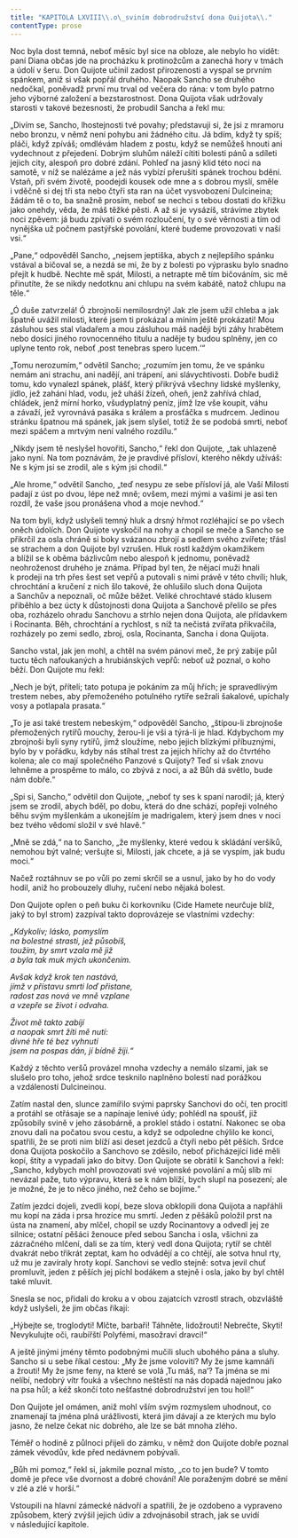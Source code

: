 ```yaml
---
title: "KAPITOLA LXVIII\\.o\_sviním dobrodružství dona Quijota\\."
contentType: prose
---
```


  

Noc byla dost temná, neboť měsíc byl sice na obloze, ale nebylo ho vidět: paní Diana občas jde na procházku k protinožcům a zanechá hory v tmách a údolí v šeru. Don Quijote učinil zadost přirozenosti a vyspal se prvním spánkem, aniž si však popřál druhého. Naopak Sancho se druhého nedočkal, poněvadž první mu trval od večera do rána: v tom bylo patrno jeho výborné založení a bezstarostnost. Dona Quijota však udržovaly starosti v takové bezesnosti, že probudil Sancha a řekl mu:

„Divím se, Sancho, lhostejnosti tvé povahy; představuji si, že jsi z mramoru nebo bronzu, v němž není pohybu ani žádného citu. Já bdím, když ty spíš; pláči, když zpíváš; omdlévám hladem z postu, když se nemůžeš hnouti ani vydechnout z přejedení. Dobrým sluhům náleží cítiti bolesti pánů a sdíleti jejich city, alespoň pro dobré zdání. Pohleď na jasný klid této noci na samotě, v níž se nalézáme a jež nás vybízí přerušiti spánek trochou bdění. Vstaň, při svém životě, poodejdi kousek ode mne a s dobrou myslí, směle i vděčně si dej tři sta nebo čtyři sta ran na účet vysvobození Dulcineina; žádám tě o to, ba snažně prosím, neboť se nechci s tebou dostati do křížku jako onehdy, věda, že máš těžké pěsti. A až si je vysázíš, strávíme zbytek noci zpěvem: já budu zpívati o svém rozloučení, ty o své věrnosti a tím od nynějška už počnem pastýřské povolání, které budeme provozovati v naší vsi.“

„Pane,“ odpověděl Sancho, „nejsem jeptiška, abych z nejlepšího spánku vstával a bičoval se, a nezdá se mi, že by z bolesti po výprasku bylo snadno přejít k hudbě. Nechte mě spát, Milosti, a netrapte mě tím bičováním, sic mě přinutíte, že se nikdy nedotknu ani chlupu na svém kabátě, natož chlupu na těle.“

„Ó duše zatvrzelá! Ó zbrojnoši nemilosrdný! Jak zle jsem užil chleba a jak špatně uvážil milosti, které jsem ti prokázal a míním ještě prokázati! Mou zásluhou ses stal vladařem a mou zásluhou máš naději býti záhy hrabětem nebo dosíci jiného rovnocenného titulu a naděje ty budou splněny, jen co uplyne tento rok, neboť ‚post tenebras spero lucem.‘“

„Tomu nerozumím,“ odvětil Sancho; „rozumím jen tomu, že ve spánku nemám ani strachu, ani nadějí, ani trápení, ani slávychtivosti. Dobře budiž tomu, kdo vynalezl spánek, plášť, který přikrývá všechny lidské myšlenky, jídlo, jež zahání hlad, vodu, jež uháší žízeň, oheň, jenž zahřívá chlad, chládek, jenž mírní horko, všudyplatný peníz, jímž lze vše koupit, váhu a závaží, jež vyrovnává pasáka s králem a prosťáčka s mudrcem. Jedinou stránku špatnou má spánek, jak jsem slyšel, totiž že se podobá smrti, neboť mezi spáčem a mrtvým není valného rozdílu.“

„Nikdy jsem tě neslyšel hovořiti, Sancho,“ řekl don Quijote, „tak uhlazeně jako nyní. Na tom poznávám, že je pravdivé přísloví, kterého někdy užíváš: Ne s kým jsi se zrodil, ale s kým jsi chodil.“

„Ale hrome,“ odvětil Sancho, „teď nesypu ze sebe přísloví já, ale Vaší Milosti padají z úst po dvou, lépe než mně; ovšem, mezi mými a vašimi je asi ten rozdíl, že vaše jsou pronášena vhod a moje nevhod.“

Na tom byli, když uslyšeli temný hluk a drsný hřmot rozléhající se po všech oněch údolích. Don Quijote vyskočil na nohy a chopil se meče a Sancho se přikrčil za osla chráně si boky svázanou zbrojí a sedlem svého zvířete; třásl se strachem a don Quijote byl vzrušen. Hluk rostl každým okamžikem a blížil se k oběma bázlivcům nebo alespoň k jednomu, poněvadž neohroženost druhého je známa. Případ byl ten, že nějací muži hnali k prodeji na trh přes šest set vepřů a putovali s nimi právě v této chvíli; hluk, chrochtání a kručení z nich šlo takové, že ohlušilo sluch dona Quijota a Sanchův a nepoznali, oč může běžet. Veliké chrochtavé stádo klusem přiběhlo a bez úcty k důstojnosti dona Quijota a Sanchově přelilo se přes oba, rozházelo ohradu Sanchovu a strhlo nejen dona Quijota, ale přídavkem i Rocinanta. Běh, chrochtání a rychlost, s níž ta nečistá zvířata přikvačila, rozházely po zemi sedlo, zbroj, osla, Rocinanta, Sancha i dona Quijota.

Sancho vstal, jak jen mohl, a chtěl na svém pánovi meč, že prý zabije půl tuctu těch nafoukaných a hrubiánských vepřů: neboť už poznal, o koho běží. Don Quijote mu řekl:

„Nech je být, příteli; tato potupa je pokáním za můj hřích; je spravedlivým trestem nebes, aby přemoženého potulného rytíře sežrali šakalové, upíchaly vosy a potlapala prasata.“

„To je asi také trestem nebeským,“ odpověděl Sancho, „štípou-li zbrojnoše přemožených rytířů mouchy, žerou-li je vši a týrá-li je hlad. Kdybychom my zbrojnoši byli syny rytířů, jimž sloužíme, nebo jejich blízkými příbuznými, bylo by v pořádku, kdyby nás stíhal trest za jejich hříchy až do čtvrtého kolena; ale co mají společného Panzové s Quijoty? Teď si však znovu lehněme a prospěme to málo, co zbývá z noci, a až Bůh dá světlo, bude nám dobře.“

„Spi si, Sancho,“ odvětil don Quijote, „neboť ty ses k spaní narodil; já, který jsem se zrodil, abych bděl, po dobu, která do dne schází, popřeji volného běhu svým myšlenkám a ukonejším je madrigalem, který jsem dnes v noci bez tvého vědomí složil v své hlavě.“

„Mně se zdá,“ na to Sancho, „že myšlenky, které vedou k skládání veršíků, nemohou být valné; veršujte si, Milosti, jak chcete, a já se vyspím, jak budu moci.“

Načež roztáhnuv se po vůli po zemi skrčil se a usnul, jako by ho do vody hodil, aniž ho probouzely dluhy, ručení nebo nějaká bolest.

Don Quijote opřen o peň buku či korkovníku (Cide Hamete neurčuje blíž, jaký to byl strom) zazpíval takto doprovázeje se vlastními vzdechy:

_„Kdykoliv; lásko, pomyslím  
na bolestné strasti, jež působíš,  
toužím, by smrt vzala mě již  
a byla tak muk mých ukončením._

_Avšak když krok ten nastává,  
jímž v přístavu smrti loď přistane,  
radost zas nová ve mně vzplane  
a vzepře se život i odvaha._

_Život mě takto zabíjí  
a naopak smrt žíti mě nutí:  
divné hře té bez vyhnutí  
jsem na pospas dán, jí bídně žiji.“_

Každý z těchto veršů provázel mnoha vzdechy a nemálo slzami, jak se slušelo pro toho, jehož srdce tesknilo naplněno bolestí nad porážkou a vzdáleností Dulcineinou.

Zatím nastal den, slunce zamířilo svými paprsky Sanchovi do očí, ten procitl a protáhl se otřásaje se a napínaje lenivé údy; pohlédl na spoušť, již způsobily svině v jeho zásobárně, a proklel stádo i ostatní. Nakonec se oba znovu dali na počatou svou cestu, a když se odpoledne chýlilo ke konci, spatřili, že se proti nim blíží asi deset jezdců a čtyři nebo pět pěších. Srdce dona Quijota poskočilo a Sanchovo se zděsilo, neboť přicházející lidé měli kopí, štíty a vypadali jako do bitvy. Don Quijote se obrátil k Sanchovi a řekl: „Sancho, kdybych mohl provozovati své vojenské povolání a můj slib mi nevázal paže, tuto výpravu, která se k nám blíží, bych slupl na posezení; ale je možné, že je to něco jiného, než čeho se bojíme.“

Zatím jezdci dojeli, zvedli kopí, beze slova obklopili dona Quijota a napřáhli mu kopí na záda i prsa hrozíce mu smrtí. Jeden z pěšáků položil prst na ústa na znamení, aby mlčel, chopil se uzdy Rocinantovy a odvedl jej ze silnice; ostatní pěšáci ženouce před sebou Sancha i osla, všichni za zázračného mlčení, dali se za tím, který vedl dona Quijota; rytíř se chtěl dvakrát nebo třikrát zeptat, kam ho odvádějí a co chtějí, ale sotva hnul rty, už mu je zavíraly hroty kopí. Sanchovi se vedlo stejně: sotva jevil chuť promluvit, jeden z pěších jej píchl bodákem a stejně i osla, jako by byl chtěl také mluvit.

Snesla se noc, přidali do kroku a v obou zajatcích vzrostl strach, obzvláště když uslyšeli, že jim občas říkají:

„Hýbejte se, troglodyti! Mlčte, barbaři! Táhněte, lidožrouti! Nebrečte, Skyti! Nevykulujte oči, raubířští Polyfémi, masožraví dravci!“

A ještě jinými jmény těmto podobnými mučili sluch ubohého pána a sluhy. Sancho si u sebe říkal cestou: „My že jsme volovití? My že jsme kamnáři a žrouti! My že jsme feny, na které se volá ‚Tu máš, na‘? Ta jména se mi nelíbí, nedobrý vítr fouká a všechno neštěstí na nás dopadá najednou jako na psa hůl; a kéž skončí toto nešťastné dobrodružství jen tou holí!“

Don Quijote jel omámen, aniž mohl vším svým rozmyslem uhodnout, co znamenají ta jména plná urážlivosti, která jim dávají a ze kterých mu bylo jasno, že nelze čekat nic dobrého, ale lze se bát mnoha zlého.

Téměř o hodině z půlnoci přijeli do zámku, v němž don Quijote dobře poznal zámek vévodův, kde před nedávnem pobývali.

„Bůh mi pomoz,“ řekl si, jakmile poznal místo, „co to jen bude? V tomto domě je přece vše dvornost a dobré chování! Ale poraženým dobré se mění v zlé a zlé v horší.“

Vstoupili na hlavní zámecké nádvoří a spatřili, že je ozdobeno a vypraveno způsobem, který zvýšil jejich údiv a zdvojnásobil strach, jak se uvidí v následující kapitole.
